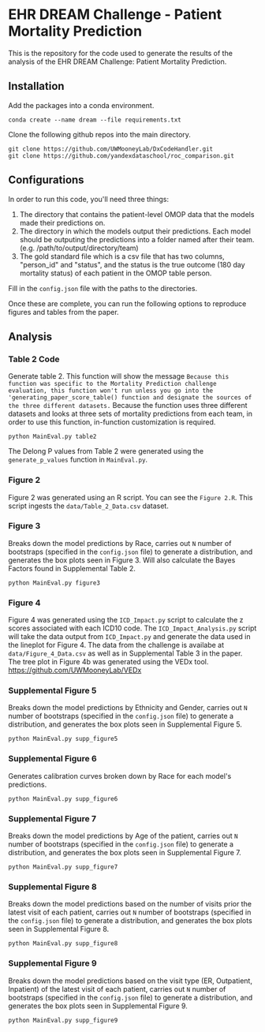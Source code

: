 # EHR DREAM Challenge - Patient Mortality Prediction
This is the repository for the code used to generate the results of the analysis of the EHR DREAM Challenge: Patient Mortality Prediction.

## Installation
Add the packages into a conda environment.
```
conda create --name dream --file requirements.txt
```
Clone the following github repos into the main directory.
```
git clone https://github.com/UWMooneyLab/DxCodeHandler.git
git clone https://github.com/yandexdataschool/roc_comparison.git
```
## Configurations
In order to run this code, you'll need three things: 
1. The directory that contains the patient-level OMOP data that the models made their predictions on.
2. The directory in which the models output their predictions. Each model should be outputing the predictions into a folder named after their team. (e.g. /path/to/output/directory/team)
3. The gold standard file which is a csv file that has two columns, "person_id" and "status", and the status is the true outcome (180 day mortality status) of each patient in the OMOP table person.

Fill in the `config.json` file with the paths to the directories.

Once these are complete, you can run the following options to reproduce figures and tables from the paper.

## Analysis

### Table 2 Code
Generate table 2. This function will show the message `Because this function was specific to the Mortality Prediction challenge evaluation, this function won't run unless you go into the 'generating_paper_score_table() function and designate the sources of the three different datasets.` Because the function uses three different datasets and looks at three sets of mortality predictions from each team, in order to use this function, in-function customization is required.  
```
python MainEval.py table2
```
The Delong P values from Table 2 were generated using the `generate_p_values` function in `MainEval.py`.

### Figure 2
Figure 2 was generated using an R script. You can see the `Figure 2.R`. This script ingests the `data/Table_2_Data.csv` dataset.

### Figure 3
Breaks down the model predictions by Race, carries out `N` number of bootstraps (specified in the `config.json` file) to generate a distribution, and generates the box plots seen in Figure 3. Will also calculate the Bayes Factors found in Supplemental Table 2.
```
python MainEval.py figure3
```

### Figure 4
Figure 4 was generated using the `ICD_Impact.py` script to calculate the z scores associated with each ICD10 code. The `ICD_Impact_Analysis.py` script will take the data output from `ICD_Impact.py` and generate the data used in the lineplot for Figure 4. The data from the challenge is availabe at `data/Figure_4_Data.csv` as well as in Supplemental Table 3 in the paper.
The tree plot in Figure 4b was generated using the VEDx tool. https://github.com/UWMooneyLab/VEDx

### Supplemental Figure 5
Breaks down the model predictions by Ethnicity and Gender, carries out `N` number of bootstraps (specified in the `config.json` file) to generate a distribution, and generates the box plots seen in Supplemental Figure 5.
```
python MainEval.py supp_figure5
```

### Supplemental Figure 6
Generates calibration curves broken down by Race for each model's predictions.
```
python MainEval.py supp_figure6
```

### Supplemental Figure 7
Breaks down the model predictions by Age of the patient, carries out `N` number of bootstraps (specified in the `config.json` file) to generate a distribution, and generates the box plots seen in Supplemental Figure 7.
```
python MainEval.py supp_figure7
```

### Supplemental Figure 8
Breaks down the model predictions based on the number of visits prior the latest visit of each patient, carries out `N` number of bootstraps (specified in the `config.json` file) to generate a distribution, and generates the box plots seen in Supplemental Figure 8.
```
python MainEval.py supp_figure8
```

### Supplemental Figure 9
Breaks down the model predictions based on the visit type (ER, Outpatient, Inpatient) of the latest visit of each patient, carries out `N` number of bootstraps (specified in the `config.json` file) to generate a distribution, and generates the box plots seen in Supplemental Figure 9.
```
python MainEval.py supp_figure9
```